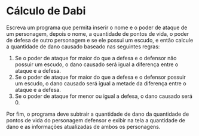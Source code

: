 # Cálculo de Dabi

Escreva um programa que permita inserir o nome e o poder de ataque de um personagem, depois o nome, a quantidade de pontos de vida, o poder de defesa de outro personagem e se ele possui um escudo, e então calcule a quantidade de dano causado baseado nas seguintes regras:

1. Se o poder de ataque for maior do que a defesa e o defensor não possuir um escudo, o dano causado será igual a diferença entre o ataque e a defesa.
2. Se o poder de ataque for maior do que a defesa e o defensor possuir um escudo, o dano causado será igual a metade da diferença entre o ataque e a defesa.
3. Se o poder de ataque for menor ou igual a defesa, o dano causado será 0.
   
Por fim, o programa deve subtrair a quantidade de dano da quantidade de pontos de vida do personagem defensor e exibir na tela a quantidade de dano e as informações atualizadas de ambos os personagens.
